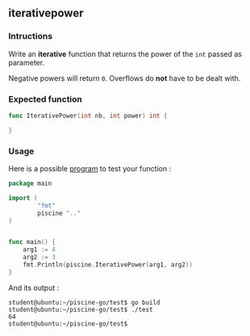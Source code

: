 ## iterativepower

### Intructions

Write an **iterative** function that returns the power of the `int` passed as parameter.

Negative powers will return `0`. Overflows do **not** have to be dealt with.

### Expected function

```go
func IterativePower(int nb, int power) int {

}
```

### Usage

Here is a possible [program](TODO-LINK) to test your function :

```go
package main

import (
        "fmt"
        piscine ".."
)


func main() {
	arg1 := 4
	arg2 := 3
	fmt.Println(piscine.IterativePower(arg1, arg2))
}
```

And its output :

```console
student@ubuntu:~/piscine-go/test$ go build
student@ubuntu:~/piscine-go/test$ ./test
64
student@ubuntu:~/piscine-go/test$
```
